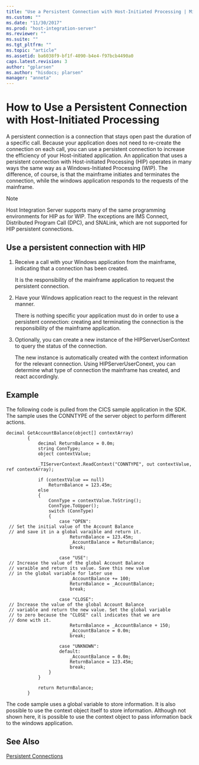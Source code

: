```yaml
---
title: "Use a Persistent Connection with Host-Initiated Processing | Microsoft Docs"
ms.custom: ""
ms.date: "11/30/2017"
ms.prod: "host-integration-server"
ms.reviewer: ""
ms.suite: ""
ms.tgt_pltfrm: ""
ms.topic: "article"
ms.assetid: ba6038f9-bf1f-4090-b4e4-f97bcb4490a0
caps.latest.revision: 3
author: "gplarsen"
ms.author: "hisdocs; plarsen"
manager: "anneta"
---
```

# How to Use a Persistent Connection with Host-Initiated Processing
A persistent connection is a connection that stays open past the duration of a specific call. Because your application does not need to re-create the connection on each call, you can use a persistent connection to increase the efficiency of your Host-initiated application. An application that uses a persistent connection with Host-initiated Processing (HIP) operates in many ways the same way as a Windows-Initiated Processing (WIP). The difference, of course, is that the mainframe initiates and terminates the connection, while the windows application responds to the requests of the mainframe.  
  
> [!NOTE]
>  Host Integration Server supports many of the same programming environments for HIP as for WIP. The exceptions are IMS Connect, Distributed Program Call (DPC), and SNALink, which are not supported for HIP persistent connections.  
  
## Use a persistent connection with HIP  
  
1.  Receive a call with your Windows application from the mainframe, indicating that a connection has been created.  
  
     It is the responsibility of the mainframe application to request the persistent connection.  
  
2.  Have your Windows application react to the request in the relevant manner.  
  
     There is nothing specific your application must do in order to use a persistent connection: creating and terminating the connection is the responsibility of the mainframe application.  
  
3.  Optionally, you can create a new instance of the HIPServerUserContext to query the status of the connection.  
  
     The new instance is automatically created with the context information for the relevant connection. Using HIPServerUserConext, you can determine what type of connection the mainframe has created, and react accordingly.  
  
## Example  
 The following code is pulled from the CICS sample application in the SDK. The sample uses the CONNTYPE of the server object to perform different actions.  
  
```  
decimal GetAccountBalance(object[] contextArray)  
        {  
            decimal ReturnBalance = 0.0m;  
            string ConnType;  
            object contextValue;  
  
            _TIServerContext.ReadContext("CONNTYPE", out contextValue, ref contextArray);  
  
            if (contextValue == null)  
                ReturnBalance = 123.45m;  
            else  
            {  
                ConnType = contextValue.ToString();  
                ConnType.ToUpper();  
                switch (ConnType)  
                {  
                    case "OPEN":  
 // Set the initial value of the Account Balance  
 // and save it in a global varaible and return it.  
                        ReturnBalance = 123.45m;  
                        _AccountBalance = ReturnBalance;  
                        break;  
  
                    case "USE":  
 // Increase the value of the global Account Balance  
 // varaible and return its value. Save this new value  
 // in the global variable for later use  
                        _AccountBalance += 100;  
                        ReturnBalance = _AccountBalance;  
                        break;  
  
                    case "CLOSE":  
 // Increase the value of the global Account Balance  
 // variable and return the new value. Set the global variable  
 // to zero because the "CLOSE" call indicates that we are   
 // done with it.  
                        ReturnBalance = _AccountBalance + 150;  
                        _AccountBalance = 0.0m;  
                        break;  
  
                    case "UNKNOWN":  
                    default:  
                        _AccountBalance = 0.0m;  
                        ReturnBalance = 123.45m;  
                        break;  
                }  
            }  
  
            return ReturnBalance;  
        }  
```  
  
 The code sample uses a global variable to store information. It is also possible to use the context object itself to store information. Although not shown here, it is possible to use the context object to pass information back to the windows application.  
  
## See Also  
 [Persistent Connections](../core/persistent-connections2.md)   
